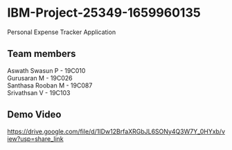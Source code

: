# IBM-Project-25349-1659960135
Personal Expense Tracker Application

## Team members
Aswath Swasun P - 19C010 </br>
Gurusaran M - 19C026 </br>
Santhasa Rooban M - 19C087 </br>
Srivathsan V - 19C103 </br>

## Demo Video

https://drive.google.com/file/d/1IDw12BrfaXRGbJL6SONy4Q3W7Y_0HYxb/view?usp=share_link
